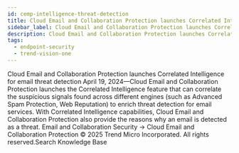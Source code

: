 ```yaml
---
id: cemp-intelligence-threat-detection
title: Cloud Email and Collaboration Protection launches Correlated Intelligence for email threat detection
sidebar_label: Cloud Email and Collaboration Protection launches Correlated Intelligence for email threat detection
description: Cloud Email and Collaboration Protection launches Correlated Intelligence for email threat detection
tags:
  - endpoint-security
  - trend-vision-one
---
```


 Cloud Email and Collaboration Protection launches Correlated Intelligence for email threat detection April 19, 2024—Cloud Email and Collaboration Protection launches the Correlated Intelligence feature that can correlate the suspicious signals found across different engines (such as Advanced Spam Protection, Web Reputation) to enrich threat detection for email services. With Correlated Intelligence capabilities, Cloud Email and Collaboration Protection also provide the reasons why an email is detected as a threat. Email and Collaboration Security → Cloud Email and Collaboration Protection © 2025 Trend Micro Incorporated. All rights reserved.Search Knowledge Base